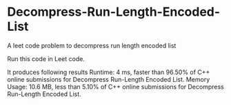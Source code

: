# Decompress-Run-Length-Encoded-List
A leet code problem to decompress run length encoded list

Run this code in Leet code.

It produces following results
Runtime: 4 ms, faster than 96.50% of C++ online submissions for Decompress Run-Length Encoded List.
Memory Usage: 10.6 MB, less than 5.10% of C++ online submissions for Decompress Run-Length Encoded List.
